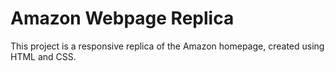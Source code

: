 <h1>Amazon Webpage Replica</h1>
<p>This project is a responsive replica of the Amazon homepage, created using HTML and CSS.</p>
